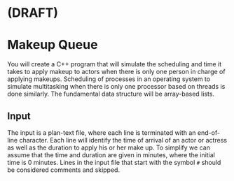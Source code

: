 # (DRAFT)

# Makeup Queue

You will create a C++ program that will simulate the scheduling and time it takes to apply makeup to actors when there is only one person in charge of applying makeups. 
Scheduling of processes in an operating system to simulate multitasking when there is only one processor based on threads is done similarly.
The fundamental data structure will be array-based lists.

## Input 

The input is a plan-text file, where each line is terminated with an end-of-line character.
Each line will identify the time of arrival of an actor or actress as well as the duration to apply his or her make up.
To simplify we can assume that the time and duration are given in minutes, where the initial time is 0 minutes.
Lines in the input file that start with the symbol `#` should be considered comments and skipped.
